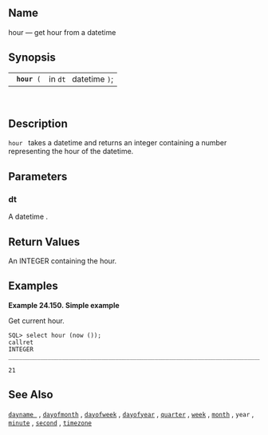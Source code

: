 <div id="fn_hour" class="refentry">

<div class="titlepage">

</div>

<div class="refnamediv">

## Name

hour — get hour from a datetime

</div>

<div class="refsynopsisdiv">

## Synopsis

<div id="fsyn_hour_01" class="funcsynopsis">

|                   |                        |
|-------------------|------------------------|
| ` `**`hour`**` (` | in `dt ` datetime `)`; |

<div class="funcprototype-spacer">

 

</div>

</div>

</div>

<div id="desc_hour" class="refsect1">

## Description

`hour ` takes a <span class="type">datetime </span> and returns an
<span class="type">integer </span> containing a number representing the
hour of the datetime.

</div>

<div id="params_hour" class="refsect1">

## Parameters

<div id="id91692" class="refsect2">

### dt

A <span class="type">datetime </span> .

</div>

</div>

<div id="ret_hour" class="refsect1">

## Return Values

An <span class="type">INTEGER </span> containing the hour.

</div>

<div id="examples_hour" class="refsect1">

## Examples

<div id="ex_hour" class="example">

**Example 24.150. Simple example**

<div class="example-contents">

Get current hour.

``` screen
SQL> select hour (now ());
callret
INTEGER
_______________________________________________________________________________

21
```

</div>

</div>

  

</div>

<div id="seealso_hour" class="refsect1">

## See Also

<a href="fn_dayname.html" class="link" title="dayname"><code
class="function">dayname </code></a> ,
<a href="fn_dayofmonth.html" class="link" title="dayofmonth"><code
class="function">dayofmonth</code></a> ,
<a href="fn_dayofweek.html" class="link" title="dayofweek"><code
class="function">dayofweek</code></a> ,
<a href="fn_dayofyear.html" class="link" title="dayofyear"><code
class="function">dayofyear</code></a> ,
<a href="fn_quarter.html" class="link" title="quarter"><code
class="function">quarter</code></a> ,
<a href="fn_week.html" class="link" title="week"><code
class="function">week</code></a> ,
<a href="fn_month.html" class="link" title="month"><code
class="function">month</code></a> , `year` ,
<a href="fn_minute.html" class="link" title="minute"><code
class="function">minute</code></a> ,
<a href="fn_second.html" class="link" title="second"><code
class="function">second</code></a> ,
<a href="fn_timezone.html" class="link" title="timezone"><code
class="function">timezone</code></a>

</div>

</div>
